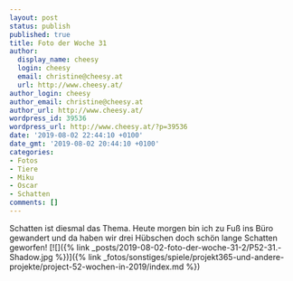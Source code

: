 ```yaml
---
layout: post
status: publish
published: true
title: Foto der Woche 31
author:
  display_name: cheesy
  login: cheesy
  email: christine@cheesy.at
  url: http://www.cheesy.at/
author_login: cheesy
author_email: christine@cheesy.at
author_url: http://www.cheesy.at/
wordpress_id: 39536
wordpress_url: http://www.cheesy.at/?p=39536
date: '2019-08-02 22:44:10 +0100'
date_gmt: '2019-08-02 20:44:10 +0100'
categories:
- Fotos
- Tiere
- Miku
- Oscar
- Schatten
comments: []
---
```

Schatten ist diesmal das Thema. Heute morgen bin ich zu Fuß ins Büro gewandert und da haben wir drei Hübschen doch schön lange Schatten geworfen!
[![]({% link _posts/2019-08-02-foto-der-woche-31-2/P52-31.-Shadow.jpg %})]({% link _fotos/sonstiges/spiele/projekt365-und-andere-projekte/project-52-wochen-in-2019/index.md %})
